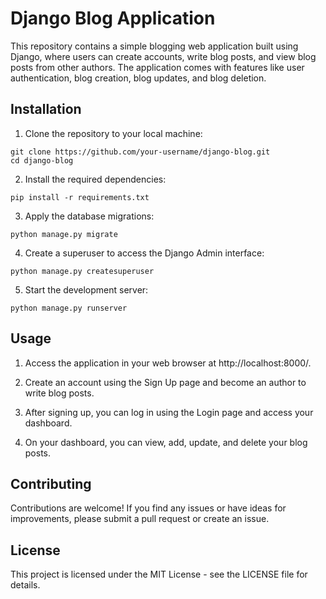 # Django Blog Application

This repository contains a simple blogging web application built using Django, where users can create accounts, write blog posts, and view blog posts from other authors. The application comes with features like user authentication, blog creation, blog updates, and blog deletion.

## Installation

1. Clone the repository to your local machine:
```
git clone https://github.com/your-username/django-blog.git
cd django-blog
```
2. Install the required dependencies:
```
pip install -r requirements.txt
```
3. Apply the database migrations:
```
python manage.py migrate
```
4. Create a superuser to access the Django Admin interface:
```
python manage.py createsuperuser
```
5. Start the development server:
```
python manage.py runserver
```
## Usage
1. Access the application in your web browser at http://localhost:8000/.

2. Create an account using the Sign Up page and become an author to write blog posts.

3. After signing up, you can log in using the Login page and access your dashboard.

4. On your dashboard, you can view, add, update, and delete your blog posts.

## Contributing
Contributions are welcome! If you find any issues or have ideas for improvements, please submit a pull request or create an issue.

## License
This project is licensed under the MIT License - see the LICENSE file for details.